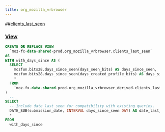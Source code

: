 ```yaml
---
title: org_mozilla_vrbrowser
---
```


##[clients_last_seen](https://github.com/mozilla/bigquery-etl/blob/master/sql/moz-fx-data-shared-prod/org_mozilla_vrbrowser/clients_last_seen)
### [View](https://github.com/mozilla/bigquery-etl/blob/master/sql/moz-fx-data-shared-prod/org_mozilla_vrbrowser/clients_last_seen/view.sql)

~~~~sql
CREATE OR REPLACE VIEW
  `moz-fx-data-shared-prod.org_mozilla_vrbrowser.clients_last_seen`
AS
WITH with_days_since AS (
  SELECT
    mozfun.bits28.days_since_seen(days_seen_bits) AS days_since_seen,
    mozfun.bits28.days_since_seen(days_created_profile_bits) AS days_since_created_profile,
    *
  FROM
    `moz-fx-data-shared-prod.org_mozilla_vrbrowser_derived.clients_last_seen_v1`
)
  --
SELECT
  -- Include date_last_seen for compatibility with existing queries.
  DATE_SUB(submission_date, INTERVAL days_since_seen DAY) AS date_last_seen,
  *
FROM
  with_days_since
~~~~
